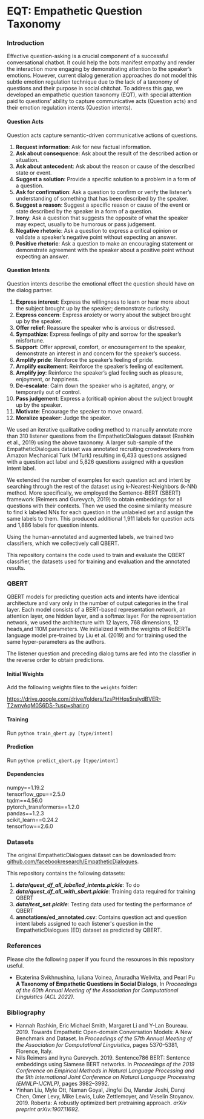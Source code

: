 # EQT: Empathetic Question Taxonomy

### Introduction

Effective question-asking is a crucial component of a successful conversational chatbot. It could help the bots manifest empathy and render the interaction more engaging by demonstrating attention to the speaker’s emotions. However, current dialog generation approaches do not model this subtle emotion regulation technique due to the lack of a taxonomy of questions and their purpose in social chitchat. To address this gap, we developed an empathetic question taxonomy (EQT), with special attention paid to questions’ ability to capture communicative acts (Question acts) and their emotion regulation intents (Question intents).

#### Question Acts

Question acts capture semantic-driven communicative actions of questions. 

1. **Request information**: Ask for new factual information.
2. **Ask about consequence**: Ask about the result of the described action or situation.
3. **Ask about antecedent**: Ask about the reason or cause of the described state or event.
4. **Suggest a solution**: Provide a specific solution to a problem in a form of a question. 
5. **Ask for confirmation**: Ask a question to confirm or verify the listener’s understanding of something that has been described by the speaker.
6. **Suggest a reason**: Suggest a specific reason or cause of the event or state described by the speaker in a form of a question.
7. **Irony**: Ask a question that suggests the opposite of what the speaker may expect, usually to be humorous or pass judgement.
8. **Negative rhetoric**: Ask a question to express a critical opinion or validate a speaker’s negative point without expecting an answer.
9. **Positive rhetoric**: Ask a question to make an encouraging statement or demonstrate agreement with the speaker about a positive point without expecting an answer.

#### Question Intents

Question intents describe the emotional effect the question should have on the dialog partner.

1. **Express interest**: Express the willingness to learn or hear more about the subject brought up by the speaker; demonstrate curiosity.
2. **Express concern**: Express anxiety or worry about the subject brought up by the speaker.
3. **Offer relief**: Reassure the speaker who is anxious or distressed.
4. **Sympathize**: Express feelings of pity and sorrow for the speaker’s misfortune.
5. **Support**: Offer approval, comfort, or encouragement to the speaker, demonstrate an interest in and concern for the speaker’s success.
6. **Amplify pride**: Reinforce the speaker’s feeling of pride.
7. **Amplify excitement**: Reinforce the speaker’s feeling of excitement.
8. **Amplify joy**: Reinforce the speaker’s glad feeling such as pleasure, enjoyment, or happiness.
9. **De-escalate**: Calm down the speaker who is agitated, angry, or temporarily out of control.
10. **Pass judgement**: Express a (critical) opinion about the subject brought up by the speaker.
11. **Motivate**: Encourage the speaker to move onward.
12. **Moralize speaker**: Judge the speaker.

We used an iterative qualitative coding method to manually annotate more than 310 listener questions from the EmpatheticDialogues dataset (Rashkin et al., 2019) using the above taxonomy. A larger sub-sample of the EmpatheticDialogues dataset was annotated recruiting crowdworkers from Amazon Mechanical Turk (MTurk) resulting in 6,433 questions assigned with a question act label and 5,826 questions assigned with a question intent label. 

We extended the number of examples for each question act and intent by searching through the rest of the dataset using k-Nearest-Neighbors (k-NN) method. More specifically, we employed the Sentence-BERT (SBERT) framework (Reimers and Gurevych, 2019) to obtain embeddings for all questions with their contexts. Then we used the cosine similarity measure to find k labeled NNs for each question in the unlabeled set and assign the same labels to them. This produced additional 1,911 labels for question acts and 1,886 labels for question intents.

Using the human-annotated and augmented labels, we trained two classifiers, which we collectively call QBERT.

This repository contains the code used to train and evaluate the QBERT classifier, the datasets used for training and evaluation and the annotated results. 

### QBERT

QBERT models for predicting question acts and intents have identical architecture and vary only in the number of output categories in the final layer. Each model consists of a BERT-based representation network, an attention layer, one hidden layer, and a softmax layer. For the representation network, we used the architecture with 12 layers, 768 dimensions, 12 heads,and 110M parameters. We initialized it with the weights of RoBERTa language model pre-trained by Liu et al. (2019) and for training used the same hyper-parameters as the authors.

The listener question and preceding dialog turns are fed into the classfier in the reverse order to obtain predictions. 

#### Initial Weights
Add the following weights files to the `weights` folder:

https://drive.google.com/drive/folders/1zsPHHqs5rsIydBVER-T2wnyAqM0S6DS-?usp=sharing


#### Training

Run `python train_qbert.py [type/intent]`


#### Prediction

Run `python predict_qbert.py [type/intent]`


#### Dependencies

numpy==1.19.2  
tensorflow_gpu==2.5.0  
tqdm==4.56.0  
pytorch_transformers==1.2.0  
pandas==1.2.3  
scikit_learn==0.24.2  
tensorflow==2.6.0  

### Datasets

The original EmpatheticDialogues dataset can be downloaded from: [github.com/facebookresearch/EmpatheticDialogues](https://github.com/facebookresearch/EmpatheticDialogues).

This repository contains the following datasets:

1. ***data/quest_df_all_labelled_intents.pickle***: To do
2. ***data/quest_df_all_with_sbert.pickle***: Training data required for training QBERT
3. ***data/test_set.pickle***: Testing data used for testing the performance of QBERT
4. **annotations/ed_annotated.csv**: Contains question act and question intent labels assigned to each listener's question in the EmpatheticDialogues (ED) dataset as predicted by QBERT.

### References

Please cite the following paper if you found the resources in this repository useful.

- Ekaterina Svikhnushina, Iuliana Voinea, Anuradha Welivita, and Pearl Pu **A Taxonomy of Empathetic Questions in Social Dialogs**, In *Proceedings of the 60th Annual Meeting of the Association for Computational Linguistics (ACL 2022)*.  

### Bibliography

- Hannah Rashkin, Eric Michael Smith, Margaret Li and Y-Lan Boureau. 2019.  Towards Empathetic Open-domain Conversation  Models:  A  New  Benchmark  and  Dataset.   In *Proceedings  of  the  57th  Annual  Meeting  of  the Association for Computational Linguistics*, pages 5370–5381, Florence, Italy.
- Nils Reimers and Iryna Gurevych. 2019. Sentence786 BERT: Sentence embeddings using Siamese BERT networks. In *Proceedings of the 2019 Conference on Empirical Methods in Natural Language Processing and the 9th International Joint Conference on Natural Language Processing (EMNLP-IJCNLP)*, pages 3982–3992.
- Yinhan Liu, Myle Ott, Naman Goyal, Jingfei Du, Mandar Joshi, Danqi Chen, Omer Levy, Mike Lewis, Luke Zettlemoyer, and Veselin Stoyanov. 2019. Roberta: A robustly optimized bert pretraining approach. *arXiv preprint arXiv:1907.11692*.
